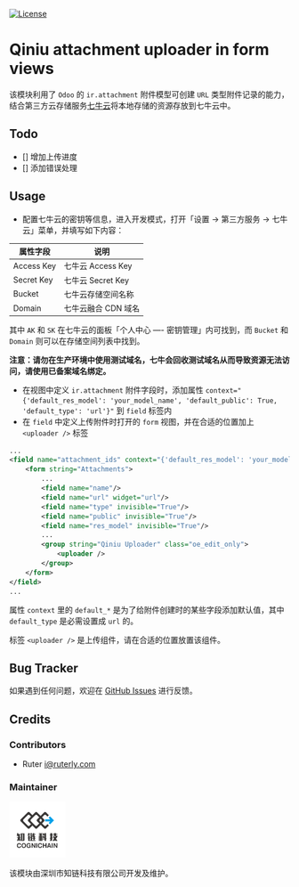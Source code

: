 [![License](https://img.shields.io/badge/license-LGPL--3.0-blue.svg)](https://www.gnu.org/licenses/lgpl-3.0-standalone.html)

# Qiniu attachment uploader in form views

该模块利用了 `Odoo` 的 `ir.attachment` 附件模型可创建 `URL` 类型附件记录的能力，结合第三方云存储服务[七牛云](https://www.qiniu.com)将本地存储的资源存放到七牛云中。

## Todo

- [] 增加上传进度
- [] 添加错误处理

## Usage

- 配置七牛云的密钥等信息，进入开发模式，打开「设置 -> 第三方服务 -> 七牛云」菜单，并填写如下内容：

| 属性字段   	    | 说明               	|
|------------	|--------------------	|
| Access Key 	| 七牛云 Access Key  	|
| Secret Key 	| 七牛云 Secret Key  	|
| Bucket     	| 七牛云存储空间名称 	    |
| Domain     	| 七牛云融合 CDN 域名     |

其中 `AK` 和 `SK` 在七牛云的面板「个人中心 —- 密钥管理」内可找到，而 `Bucket` 和 `Domain` 则可以在存储空间列表中找到。

**注意：请勿在生产环境中使用测试域名，七牛会回收测试域名从而导致资源无法访问，请使用已备案域名绑定。**

- 在视图中定义 `ir.attachment` 附件字段时，添加属性 `context="{'default_res_model': 'your_model_name', 'default_public': True, 'default_type': 'url'}"` 到 `field` 标签内
- 在 `field` 中定义上传附件时打开的 `form` 视图，并在合适的位置加上 `<uploader />` 标签

```xml
...
<field name="attachment_ids" context="{'default_res_model': 'your_model_name', 'default_public': True, 'default_type': 'url'}">
    <form string="Attachments">
        ...
        <field name="name"/>
        <field name="url" widget="url"/>
        <field name="type" invisible="True"/>
        <field name="public" invisible="True"/>
        <field name="res_model" invisible="True"/>
        ...
        <group string="Qiniu Uploader" class="oe_edit_only">
            <uploader />
        </group>
    </form>
</field>
...
```

属性 `context` 里的 `default_*` 是为了给附件创建时的某些字段添加默认值，其中 `default_type` 是必需设置成 `url` 的。

标签 `<uploader />` 是上传组件，请在合适的位置放置该组件。

## Bug Tracker

如果遇到任何问题，欢迎在 [GitHub Issues](https://github.com/cognichain/odoo-basic-extension/issues) 进行反馈。

## Credits

### Contributors

- Ruter <i@ruterly.com>

### Maintainer

<img src="./static/description/icon.png" width="20%" alt="深圳市知链科技有限公司" />

该模块由深圳市知链科技有限公司开发及维护。